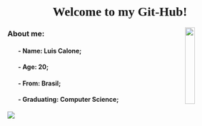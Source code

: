  <h1 align="center" style="font-family: 'Montserrat';">
    Welcome to my Git-Hub!
</h1>
<img align="right" width=21%
    src="https://media.tenor.com/MYaoHv7vvoUAAAAi/laughing-miles-morales.gif">
<h3 align="left">About me:</h3>
<ul>
    <h4>- Name: Luis Calone;</h4>
    <h4>- Age: 20;</h4>
    <h4>- From: Brasil;</h4>
    <h4>- Graduating: Computer Science;</h4>
</ul>
<div align="left">
    <img
        src="https://github-readme-stats.vercel.app/api?username=Luis-Calone&show_icons=true&theme=github_dark">
</div>
